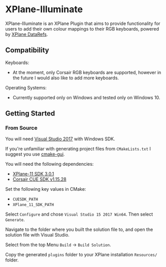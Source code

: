 # XPlane-Illuminate
XPlane-Illuminate is an XPlane Plugin that aims to provide functionality for users to add their own colour mappings to their RGB keyboards, powered by [XPlane DataRefs]().

## Compatibility
Keyboards:
- At the moment, only Corsair RGB keyboards are supported, however in the future I would also like to add more keyboards.

Operating Systems:
- Currently supported only on Windows and tested only on Windows 10.
## Getting Started 
### From Source
You will need [Visual Studio 2017](https://docs.microsoft.com/en-us/visualstudio/install/install-visual-studio?view=vs-2017) with Windows SDK.

If you're unfamiliar with generating project files from `CMakeLists.txt` I suggest you use [cmake-gui](https://cmake.org/download/).

You will need the following dependencies:
- [XPlane-11 SDK 3.0.1](https://developer.x-plane.com/sdk/plugin-sdk-downloads/)
- [Corsair CUE SDK v1.15.28](http://forum.corsair.com/v3/showthread.php?t=156813)

Set the following key values in CMake:
- `CUESDK_PATH`
- `XPlane_11_SDK_PATH`

Select `Configure` and chose `Visual Studio 15 2017 Win64`. Then select `Generate`.

Navigate to the folder where you built the solution file to, and open the solution file with Visual Studio.

Select from the top Menu `Build` -> `Build Solution`.

Copy the generated `plugins` folder to your XPlane installation `Resources/` folder.
